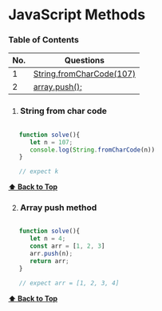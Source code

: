 # JavaScript Methods

### Table of Contents

| No. | Questions |
|---- | ---------
|1    | [String.fromCharCode(107)](#String-from-char-code) |
|2    | [array.push();](#array-push-method) | 


1. ### String from char code
```javascript

   function solve(){
      let n = 107;
      console.log(String.fromCharCode(n))
   }

   // expect k
```
**[⬆ Back to Top](#table-of-contents)**

2. ### Array push method
```javascript

   function solve(){
      let n = 4;
      const arr = [1, 2, 3]
      arr.push(n);
      return arr;
   }

   // expect arr = [1, 2, 3, 4]
```
**[⬆ Back to Top](#table-of-contents)**